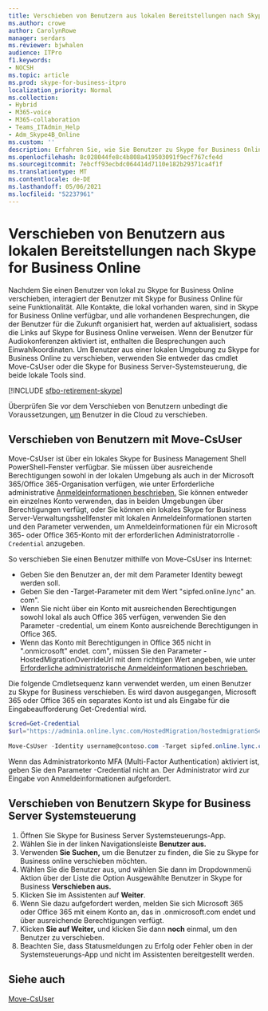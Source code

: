 ```yaml
---
title: Verschieben von Benutzern aus lokalen Bereitstellungen nach Skype for Business Online
ms.author: crowe
author: CarolynRowe
manager: serdars
ms.reviewer: bjwhalen
audience: ITPro
f1.keywords:
- NOCSH
ms.topic: article
ms.prod: skype-for-business-itpro
localization_priority: Normal
ms.collection:
- Hybrid
- M365-voice
- M365-collaboration
- Teams_ITAdmin_Help
- Adm_Skype4B_Online
ms.custom: ''
description: Erfahren Sie, wie Sie Benutzer zu Skype for Business Online verschieben.
ms.openlocfilehash: 8c028044fe8c4b808a419503091f9ecf767cfe4d
ms.sourcegitcommit: 7ebcff93ecbdc064414d7110e182b29371ca4f1f
ms.translationtype: MT
ms.contentlocale: de-DE
ms.lasthandoff: 05/06/2021
ms.locfileid: "52237961"
---
```

# <a name="move-users-from-on-premises-to-skype-for-business-online"></a>Verschieben von Benutzern aus lokalen Bereitstellungen nach Skype for Business Online

Nachdem Sie einen Benutzer von lokal zu Skype for Business Online verschieben, interagiert der Benutzer mit Skype for Business Online für seine Funktionalität. Alle Kontakte, die lokal vorhanden waren, sind in Skype for Business Online verfügbar, und alle vorhandenen Besprechungen, die der Benutzer für die Zukunft organisiert hat, werden auf aktualisiert, sodass die Links auf Skype for Business Online verweisen. Wenn der Benutzer für Audiokonferenzen aktiviert ist, enthalten die Besprechungen auch Einwahlkoordinaten.  Um Benutzer aus einer lokalen Umgebung zu Skype for Business Online zu verschieben, verwenden Sie entweder das cmdlet Move-CsUser oder die Skype for Business Server-Systemsteuerung, die beide lokale Tools sind. 

[!INCLUDE [sfbo-retirement-skype](../../Hub/includes/sfbo-retirement.md)]

Überprüfen Sie vor dem Verschieben von Benutzern unbedingt die Voraussetzungen, [um](move-users-between-on-premises-and-cloud.md#prerequisites) Benutzer in die Cloud zu verschieben.
 
## <a name="move-users-with-move-csuser"></a>Verschieben von Benutzern mit Move-CsUser 

Move-CsUser ist über ein lokales Skype for Business Management Shell PowerShell-Fenster verfügbar. Sie müssen über ausreichende Berechtigungen sowohl in der lokalen Umgebung als auch in der Microsoft 365/Office 365-Organisation verfügen, wie unter Erforderliche administrative [Anmeldeinformationen beschrieben.](move-users-between-on-premises-and-cloud.md#required-administrative-credentials) Sie können entweder ein einzelnes Konto verwenden, das in beiden Umgebungen über Berechtigungen verfügt, oder Sie können ein lokales Skype for Business Server-Verwaltungsshellfenster mit lokalen Anmeldeinformationen starten und den Parameter verwenden, um Anmeldeinformationen für ein Microsoft 365- oder Office 365-Konto mit der erforderlichen Administratorrolle `-Credential` anzugeben.

So verschieben Sie einen Benutzer mithilfe von Move-CsUser ins Internet:

- Geben Sie den Benutzer an, der mit dem Parameter Identity bewegt werden soll.
- Geben Sie den -Target-Parameter mit dem Wert "sipfed.online.lync" an. <span> com".
- Wenn Sie nicht über ein Konto mit ausreichenden Berechtigungen sowohl lokal als auch Office 365 verfügen, verwenden Sie den Parameter -credential, um einem Konto ausreichende Berechtigungen in Office 365.
- Wenn das Konto mit Berechtigungen in Office 365 nicht in ".onmicrosoft" endet. <span> com", müssen Sie den Parameter -HostedMigrationOverrideUrl mit dem richtigen Wert angeben, wie unter [Erforderliche administratorische Anmeldeinformationen beschrieben.](move-users-between-on-premises-and-cloud.md#required-administrative-credentials)

Die folgende Cmdletsequenz kann verwendet werden, um einen Benutzer zu Skype for Business verschieben. Es wird davon ausgegangen, Microsoft 365 oder Office 365 ein separates Konto ist und als Eingabe für die Eingabeaufforderung Get-Credential wird.

```PowerShell
$cred=Get-Credential
$url="https://admin1a.online.lync.com/HostedMigration/hostedmigrationService.svc"
 
Move-CsUser -Identity username@contoso.com -Target sipfed.online.lync.com -Credential $cred -HostedMigrationOverrideUrl $url
```

Wenn das Administratorkonto MFA (Multi-Factor Authentication) aktiviert ist, geben Sie den Parameter -Credential nicht an. Der Administrator wird zur Eingabe von Anmeldeinformationen aufgefordert.

## <a name="move-users-with-skype-for-business-server-control-panel"></a>Verschieben von Benutzern Skype for Business Server Systemsteuerung 

1. Öffnen Sie Skype for Business Server Systemsteuerungs-App.
2. Wählen Sie in der linken Navigationsleiste **Benutzer aus.**
3. Verwenden **Sie Suchen,** um die Benutzer zu finden, die Sie zu Skype for Business online verschieben möchten.
4. Wählen Sie die Benutzer aus, und  wählen Sie dann im Dropdownmenü Aktion über der Liste die Option Ausgewählte Benutzer in Skype for Business **Verschieben aus.**
5. Klicken Sie im Assistenten auf **Weiter**.
6. Wenn Sie dazu aufgefordert werden, melden Sie sich Microsoft 365 oder Office 365 mit einem Konto an, das in .onmicrosoft.com endet und über ausreichende Berechtigungen verfügt.
7. Klicken **Sie auf Weiter,** und klicken Sie dann **noch** einmal, um den Benutzer zu verschieben.
8. Beachten Sie, dass Statusmeldungen zu Erfolg oder Fehler oben in der Systemsteuerungs-App und nicht im Assistenten bereitgestellt werden.

## <a name="see-also"></a>Siehe auch

[Move-CsUser](/powershell/module/skype/move-csuser)